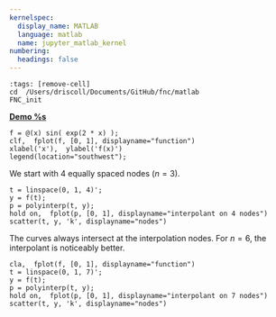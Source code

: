 ```yaml
---
kernelspec:
  display_name: MATLAB
  language: matlab
  name: jupyter_matlab_kernel
numbering:
  headings: false
---
```

```{code-cell}
:tags: [remove-cell]
cd  /Users/driscoll/Documents/GitHub/fnc/matlab
FNC_init
```
[**Demo %s**](#demo-barycentric-example)

```{code-cell}
f = @(x) sin( exp(2 * x) );
clf,  fplot(f, [0, 1], displayname="function")
xlabel('x'),  ylabel('f(x)')   
legend(location="southwest");
```

We start with 4 equally spaced nodes ($n=3$).

```{code-cell}
t = linspace(0, 1, 4)'; 
y = f(t);
p = polyinterp(t, y);
hold on,  fplot(p, [0, 1], displayname="interpolant on 4 nodes")
scatter(t, y, 'k', displayname="nodes")
```

The curves always intersect at the interpolation nodes. For $n=6$, the interpolant is noticeably better.

```{code-cell}
cla,  fplot(f, [0, 1], displayname="function")
t = linspace(0, 1, 7)'; 
y = f(t);
p = polyinterp(t, y);
hold on,  fplot(p, [0, 1], displayname="interpolant on 7 nodes")
scatter(t, y, 'k', displayname="nodes")
```
